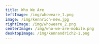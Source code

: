 ```yaml
---
title: Who We Are
leftImage: /img/whoweare_1.png
image: /img/kennrich-new.jpg
rightImage: /img/whoweare_2.png
centerImage: /img/who-we-are-mobile.png
desktopImage: /img/kennandrich2-1.png
---
```

